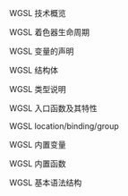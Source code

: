WGSL 技术概览

WGSL 着色器生命周期



WGSL 变量的声明

WGSL 结构体

WGSL 类型说明



WGSL 入口函数及其特性

WGSL location/binding/group



WGSL 内置变量

WGSL 内置函数



WGSL 基本语法结构